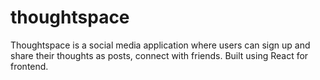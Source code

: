 # thoughtspace
Thoughtspace is a social media application where users can sign up and share their thoughts as posts, connect with friends. Built using React for frontend.
